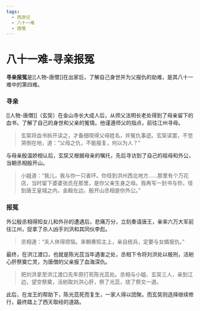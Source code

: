 ```yaml
---
tags:
  - 西游记
  - 八十一难
  - 唐僧
---
```

# 八十一难-寻亲报冤

**寻亲报冤**是[[人物-唐僧]]在出家后，了解自己身世并为父报仇的劫难，是其八十一难中的第四难。

### **寻亲**
[[人物-唐僧]]（玄奘）在金山寺长大成人后，从师父法明长老处得到了母亲留下的血书，了解了自己的身世和父亲的冤情。他谨遵师父的指点，前往江州寻母。
> 玄奘将血书拆开读之，才备细晓得父母姓名，并冤仇事迹。玄奘读罢，不觉哭倒在地，道：“父母之仇，不能报复，何以为人？”

与母亲殷温娇相认后，玄奘又根据母亲的嘱托，先后寻访到了自己的祖母和外公，当朝丞相殷开山。
> 小姐道：“我儿，我与你一只香环。你径到洪州西北地方……那里有个万花店，当时留下婆婆张氏在那里，是你父亲生身之母。我再写一封书与你，径到唐王皇城之内，金殿左边，殷开山丞相是你外公。”

### **报冤**
外公殷丞相得知女儿和外孙的遭遇后，悲痛万分，立刻奏请唐王，亲率六万大军前往江州，捉拿了杀人凶手刘洪和其同伙李彪。
> 丞相道：“夫人休得烦恼。来朝奏知主上，亲自统兵，定要与女婿报仇。”

最终，在洪江渡口，也就是陈光蕊当年遇害之处，丞相下令将刘洪处以极刑，活剜心肝祭奠亡灵，为唐僧的父亲报了血海深仇。
> 把刘洪拿至洪江渡口先年原打死陈光蕊处。丞相与小姐、玄奘三人，亲到江边，望空祭奠，活剜取刘洪心肝，祭了光蕊，烧了祭文一道。

此后，在龙王的帮助下，陈光蕊死而复生，一家人得以团聚。而玄奘则选择继续修行，最终踏上了西天取经的道路。
